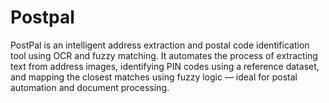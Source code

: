 # Postpal
PostPal is an intelligent address extraction and postal code identification tool using OCR and fuzzy matching. It automates the process of extracting text from address images, identifying PIN codes using a reference dataset, and mapping the closest matches using fuzzy logic — ideal for postal automation and document processing.
